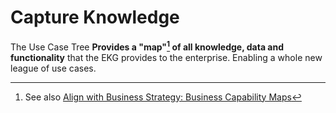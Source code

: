 # Capture Knowledge

The Use Case Tree **Provides a "map"[^1] of all knowledge, data and 
functionality** that the EKG provides to the enterprise.
Enabling a whole new league of use cases.

[^1]: See also [Align with Business Strategy: Business Capability Maps](align-with-business-strategy.md)
